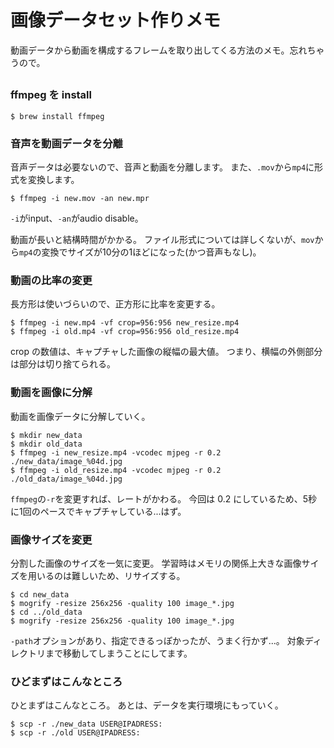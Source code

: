 画像データセット作りメモ
===

動画データから動画を構成するフレームを取り出してくる方法のメモ。忘れちゃうので。

## 

### ffmpeg を install
```
$ brew install ffmpeg
```

### 音声を動画データを分離
音声データは必要ないので、音声と動画を分離します。
また、`.mov`から`mp4`に形式を変換します。

```
$ ffmpeg -i new.mov -an new.mpr
```

`-i`がinput、`-an`がaudio disable。

動画が長いと結構時間がかかる。
ファイル形式については詳しくないが、`mov`から`mp4`の変換でサイズが10分の1ほどになった(かつ音声もなし)。

### 動画の比率の変更
長方形は使いづらいので、正方形に比率を変更する。
```
$ ffmpeg -i new.mp4 -vf crop=956:956 new_resize.mp4
$ ffmpeg -i old.mp4 -vf crop=956:956 old_resize.mp4
```

crop の数値は、キャプチャした画像の縦幅の最大値。
つまり、横幅の外側部分は部分は切り捨てられる。

### 動画を画像に分解
動画を画像データに分解していく。
```
$ mkdir new_data
$ mkdir old_data
$ ffmpeg -i new_resize.mp4 -vcodec mjpeg -r 0.2 ./new_data/image_%04d.jpg
$ ffmpeg -i old_resize.mp4 -vcodec mjpeg -r 0.2 ./old_data/image_%04d.jpg
```
`ffmpeg`の`-r`を変更すれば、レートがかわる。
今回は 0.2 にしているため、5秒に1回のペースでキャプチャしている...はず。

### 画像サイズを変更
分割した画像のサイズを一気に変更。
学習時はメモリの関係上大きな画像サイズを用いるのは難しいため、リサイズする。
```
$ cd new_data
$ mogrify -resize 256x256 -quality 100 image_*.jpg  
$ cd ../old_data
$ mogrify -resize 256x256 -quality 100 image_*.jpg  
```

`-path`オプションがあり、指定できるっぽかったが、うまく行かず...。
対象ディレクトリまで移動してしまうことにしてます。

### ひどまずはこんなところ
ひとまずはこんなところ。
あとは、データを実行環境にもっていく。
```
$ scp -r ./new_data USER@IPADRESS:
$ scp -r ./old USER@IPADRESS:
```





